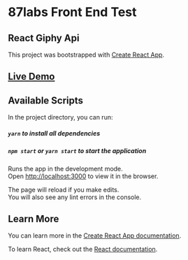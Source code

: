 # 87labs Front End Test

## React Giphy Api

This project was bootstrapped with [Create React App](https://github.com/facebook/create-react-app).

## [Live Demo](https://gifted-knuth-7587a0.netlify.com)

## Available Scripts

In the project directory, you can run:

##### `yarn` to install all dependencies

##### `npm start` or `yarn start` to start the application

Runs the app in the development mode.<br>
Open [http://localhost:3000](http://localhost:3000) to view it in the browser.

The page will reload if you make edits.<br>
You will also see any lint errors in the console.

## Learn More

You can learn more in the [Create React App documentation](https://facebook.github.io/create-react-app/docs/getting-started).

To learn React, check out the [React documentation](https://reactjs.org/).
